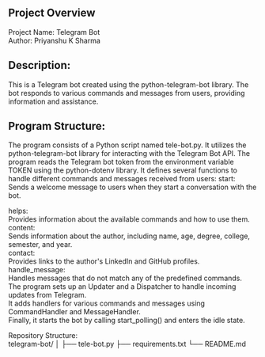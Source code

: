 ## Project Overview
Project Name: Telegram Bot <br>
Author: Priyanshu K Sharma <br>
## Description: <br>
This is a Telegram bot created using the python-telegram-bot library. The bot responds to various commands and messages from users, providing information and assistance.<br>

## Program Structure:
The program consists of a Python script named tele-bot.py.
It utilizes the python-telegram-bot library for interacting with the Telegram Bot API.
The program reads the Telegram bot token from the environment variable TOKEN using the python-dotenv library.
It defines several functions to handle different commands and messages received from users:
start: Sends a welcome message to users when they start a conversation with the bot.<br>

helps: <br>
Provides information about the available commands and how to use them.<br>
content: <br>
Sends information about the author, including name, age, degree, college, semester, and year.<br>
contact: <br>
Provides links to the author's LinkedIn and GitHub profiles.<br>
handle_message: <br>
Handles messages that do not match any of the predefined commands.<br>
The program sets up an Updater and a Dispatcher to handle incoming updates from Telegram.<br>
It adds handlers for various commands and messages using CommandHandler and MessageHandler.<br>
Finally, it starts the bot by calling start_polling() and enters the idle state.

Repository Structure:<br>
telegram-bot/
│
├── tele-bot.py
├── requirements.txt
└── README.md

